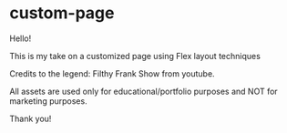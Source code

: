 # custom-page

Hello! 

This is my take on a customized page using Flex layout techniques

Credits to the legend: Filthy Frank Show from youtube.

All assets are used only for educational/portfolio purposes and NOT for marketing
purposes.

Thank you!
